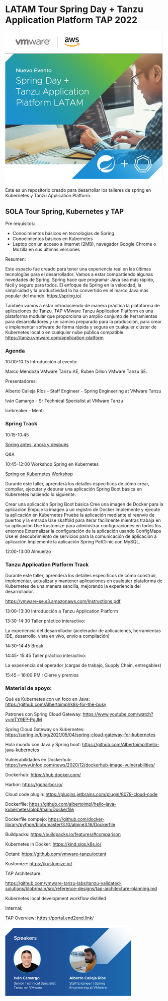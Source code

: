 # LATAM Tour Spring Day + Tanzu Application Platform TAP 2022
<p align="left">
  <img src="image.png" width="500" title="hover text">
</p>


Este es un repositorio creado para desarrollar los talleres de spring en Kubernetes y Tanzu Application Platform.


## SOLA Tour Spring, Kubernetes y TAP 

 

Pre requisitos: 

- Conocimientos básicos en tecnologías de Spring
- Conocimientos básicos en Kubernetes
- Laptop con un acceso a internet (2MB), navegador Google Chrome o Mozilla en sus últimas versiones


Resumen: 

Este espacio fue creado para tener una experiencia real en las últimas tecnologías para el desarrollador. Vamos a estar compartiendo algunas novedades de Spring. Spring hace que programar Java sea más rápido, fácil y seguro para todos. El enfoque de Spring en la velocidad, la simplicidad y la productividad lo ha convertido en el marco Java más popular del mundo. https://spring.io/

También vamos a estar introduciendo de manera práctica la plataforma de aplicaciones de Tanzu. TAP VMware Tanzu Application Platform es una plataforma modular que proporciona un amplio conjunto de herramientas para desarrolladores y un camino preparado para la producción, para crear e implementar software de forma rápida y segura en cualquier clúster de Kubernetes local o en cualquier nube pública compatible. https://tanzu.vmware.com/application-platform

 

### Agenda 

  10:00-10:15 Introducción al evento:

  Marco Mendoza VMware Tanzu AE, Ruben Dillon VMware Tanzu SE.

  Presentadores:

  Alberto Calleja Ríos - Staff Engineer - Spring Engineering at VMware Tanzu

  Iván Camargo - Sr Technical Specialist at VMware Tanzu


Icebreaker - Menti

### Spring Track 

  10:15-10:45  

  [Spring antes, ahora y después](https://docs.google.com/presentation/d/1AgIchZnDVnJxG5ldWeroGMItnZeWbjK56dFksq5fOq4/edit?usp=sharing)

  Q&A 

10:45-12:00 Workshop Spring en Kubernetes 

  [Spring on Kubernetes Workshop](https://tanzu.vmware.com/developer/workshops/) 

  Durante este taller, aprenderá los detalles especificos de cómo crear, compilar, ejecutar y depurar una aplicación Spring Boot básica en Kubernetes       haciendo lo siguiente:

  Crear una aplicación Spring Boot básica
  Cree una imagen de Docker para la aplicación
  Empuje la imagen a un registro de Docker
  Implemente y ejecute la aplicación en Kubernetes
  Pruebe la aplicación mediante el reenvío de puertos y la entrada
  Use skaffold para iterar fácilmente mientras trabaja en su aplicación
  Use kustomize para administrar configuraciones en todos los entornos
  Externalizar la configuración de la aplicación usando ConfigMaps
  Use el descubrimiento de servicios para la comunicación de aplicación a aplicación
  Implemente la aplicación Spring PetClinic con MySQL.

12:00-13:00 Almuerzo 

### Tanzu Application Platform Track 

  Durante este taller, aprenderá los detalles especificos de cómo construir, implementar, actualizar y mantener aplicaciones en cualquier plataforma de     Kubernetes de una manera sencilla, mejorando la experiencia del desarrollador.

  https://vmware-se.s3.amazonaws.com/Instructions.pdf


13:00-13:30 Introducción a Tanzu Application Platform 

13:30-14:30 Taller práctico interactivo: 

  La experiencia del desarrollador (acelerador de aplicaciones, herramientas IDE, desarrollo, vista en vivo, envío a compilación) 

14:30-14:45 Break 

14:45- 15:45 Taller práctico interactivo: 

  La experiencia del operador (cargas de trabajo, Supply Chain, entregables)

15:45 – 16:00 PM : Cierre y premios





### Material de apoyo: 

  Qué es Kubernetes con un foco en Java: https://github.com/Albertoimpl/k8s-for-the-busy 
 
  Patrones con Spring Cloud Gateway: https://www.youtube.com/watch?v=mTY9EP-PgJM

  Spring Cloud Gateway on Kubernetes: https://spring.io/blog/2021/05/04/spring-cloud-gateway-for-kubernetes

  Hola mundo con Java y Spring boot: https://github.com/Albertoimpl/hello-java-kubernetes

  Vulnerabilidades en Dockerhub: https://www.infoq.com/news/2020/12/dockerhub-image-vulnerabilities/

  Dockerhub: https://hub.docker.com/

  Harbor: https://goharbor.io/

  Cloud code plugin: https://plugins.jetbrains.com/plugin/8079-cloud-code

  Dockerfile: https://github.com/albertoimpl/hello-java-kubernetes/blob/main/Dockerfile

  Dockerfile compejo: https://github.com/docker-library/python/blob/master/3.10/alpine3.16/Dockerfile

  Buildpacks: https://buildpacks.io/features/#comparison

  Kubernetes in Docker: https://kind.sigs.k8s.io/

  Octant: https://github.com/vmware-tanzu/octant

  Kustomize: https://kustomize.io/

TAP Architecture: 

  https://github.com/vmware-tanzu-labs/tanzu-validated-solutions/blob/main/src/reference-designs/tap-architecture-planning.md 

 
  Kubernetes local development workflow distilled 


Internal: 

TAP Overview: https://portal.end2end.link/ 

<p align="left">
  <img src="presenters.png" width="400" title="hover text">
</p>

 
